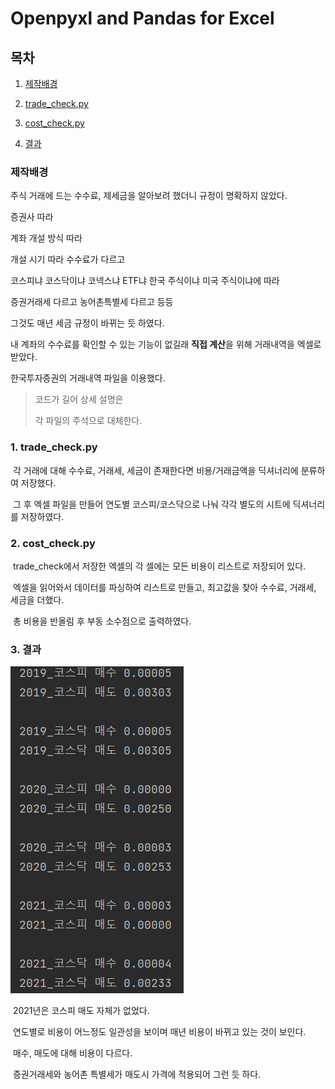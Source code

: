 # Openpyxl and Pandas for Excel

## 목차

1. [제작배경](#제작배경)

2. [trade_check.py](#1.-trade_check.py)

3. [cost_check.py](#2.-cost_check.py)

4. [결과](#3.-결과)



### 제작배경

주식 거래에 드는 수수료, 제세금을 알아보려 했더니 규정이 명확하지 않았다.

증권사 따라 

계좌 개설 방식 따라 

개설 시기 따라 수수료가 다르고

코스피냐 코스닥이냐 코넥스냐  ETF냐 한국 주식이냐 미국 주식이냐에 따라 

증권거래세 다르고 농어촌특별세 다르고 등등

그것도 매년 세금 규정이 바뀌는 듯 하였다.

내 계좌의 수수료를 확인할 수 있는 기능이 없길래 **직접 계산**을 위해 거래내역을 엑셀로 받았다.

한국투자증권의 거래내역 파일을 이용했다.



>코드가 길어 상세 설명은 
>
>각 파일의 주석으로 대체한다.

### 1. trade_check.py

​	각 거래에 대해 수수료, 거래세, 세금이 존재한다면  비용/거래금액을 딕셔너리에 분류하여 저장했다.

​	그 후 엑셀 파일을 만들어 연도별 코스피/코스닥으로 나눠 각각 별도의 시트에 딕셔너리를 저장하였다.

### 2. cost_check.py

​	trade_check에서 저장한 엑셀의 각 셀에는 모든 비용이 리스트로 저장되어 있다.

​	엑셀을 읽어와서 데이터를 파싱하여 리스트로 만들고, 최고값을 찾아 수수료, 거래세, 세금을 더했다. 

​	총 비용을 반올림 후 부동 소수점으로 출력하였다.

### 3. 결과

![result](result.png)

​	2021년은 코스피 매도 자체가 없었다. 

​	연도별로 비용이 어느정도 일관성을 보이며 매년 비용이 바뀌고 있는 것이 보인다.

​	매수, 매도에 대해 비용이 다르다. 

​	증권거래세와 농어촌 특별세가 매도시 가격에 적용되어 그런 듯 하다.